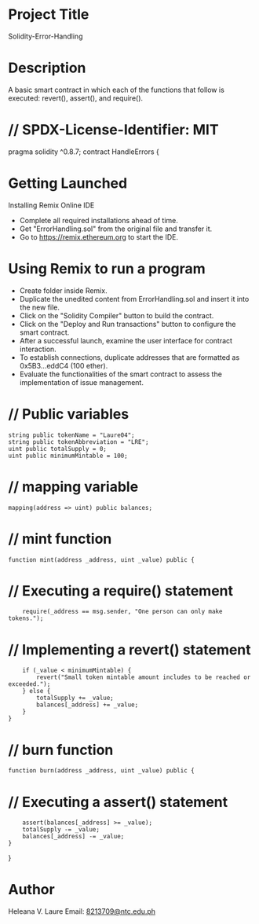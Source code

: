# Project Title
Solidity-Error-Handling

# Description
A basic smart contract in which each of the functions that follow is executed: revert(), assert(), and require().

# // SPDX-License-Identifier: MIT
pragma solidity ^0.8.7;
contract HandleErrors {

# Getting Launched
Installing Remix Online IDE
- Complete all required installations ahead of time.
- Get "ErrorHandling.sol" from the original file and transfer it.
- Go to https://remix.ethereum.org to start the IDE.

# Using Remix to run a program
- Create folder inside Remix.
- Duplicate the unedited content from ErrorHandling.sol and insert it into the new file.
- Click on the "Solidity Compiler" button to build the contract.
- Click on the "Deploy and Run transactions" button to configure the smart contract.
- After a successful launch, examine the user interface for contract interaction.
- To establish connections, duplicate addresses that are formatted as 0x5B3...eddC4 (100 ether).
- Evaluate the functionalities of the smart contract to assess the implementation of issue management.

# // Public variables
    string public tokenName = "Laure04";
    string public tokenAbbreviation = "LRE";
    uint public totalSupply = 0;
    uint public minimumMintable = 100;

  # // mapping variable
    mapping(address => uint) public balances;

   # // mint function
    function mint(address _address, uint _value) public {
        
  #  // Executing a require() statement
        require(_address == msg.sender, "One person can only make tokens.");

   # // Implementing a revert() statement
        if (_value < minimumMintable) {
            revert("Small token mintable amount includes to be reached or exceeded.");
        } else {
            totalSupply += _value;
            balances[_address] += _value;
        }         
    }

 #   // burn function
    function burn(address _address, uint _value) public {

  #   // Executing a assert() statement
        assert(balances[_address] >= _value);
        totalSupply -= _value;
        balances[_address] -= _value;
    }    
}

# Author
Heleana V. Laure
Email: 8213709@ntc.edu.ph
